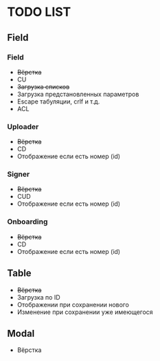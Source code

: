 # TODO LIST

## Field
### Field
- ~~Вёрстка~~
- CU
- ~~Загрузка списков~~
- Загрузка предстановленных параметров
- Escape табуляции, crlf и т.д.
- ACL
### Uploader
- ~~Вёрстка~~
- CD
- Отображение если есть номер (id)
### Signer
- ~~Вёрстка~~
- CUD
- Отображение если есть номер (id)
### Onboarding
- ~~Вёрстка~~
- CD
- Отображение если есть номер (id)
## Table
- ~~Вёрстка~~
- Загрузка по ID
- Отображении при сохранении нового
- Изменение при сохранении уже имеющегося
## Modal
- Вёрстка
